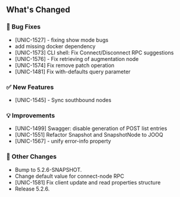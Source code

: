 <!-- Release notes generated using configuration in .github/release.yml at 5.2.6 -->

## What's Changed
### 🐞 Bug Fixes
* [UNIC-1527] - fixing show mode bugs
* add missing docker dependency
* [UNIC-1573] CLI shell: Fix Connect/Disconnect RPC suggestions
* [UNIC-1576] - Fix retrieving of augmentation node
* [UNIC-1574] Fix remove patch operation
* [UNIC-1481] Fix with-defaults query parameter
### ✅ New Features
* [UNIC-1545] - Sync southbound nodes
### 💡 Improvements
* [UNIC-1499] Swagger: disable generation of POST list entries
* [UNIC-1551] Refactor Snapshot and SnapshotNode to JOOQ
* [UNIC-1567] - unify error-info property
### 🔧 Other Changes
* Bump to 5.2.6-SNAPSHOT.
* Change default value for connect-node RPC
* [UNIC-1581] Fix client update and read properties structure
* Release 5.2.6.
